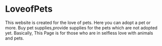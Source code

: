 # LoveofPets
This website is created for the love of pets. Here you can adopt a pet or more. Buy pet supplies,provide supplies for the pets which are not adopted yet. Basically, This Page is for those who are in selfless love with animals and pets.
